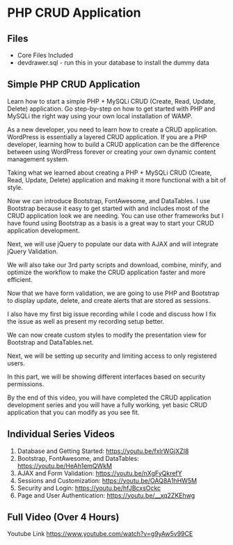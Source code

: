 # PHP CRUD Application

## Files

- Core Files Included
- devdrawer.sql - run this in your database to install the dummy data

## Simple PHP CRUD Application

Learn how to start a simple PHP + MySQLi CRUD (Create, Read, Update, Delete) application. Go step-by-step on how to get started with PHP and MySQLi the right way using your own local installation of WAMP.

As a new developer, you need to learn how to create a CRUD application. WordPress is essentially a layered CRUD application. If you are a PHP developer, learning how to build a CRUD application can be the difference between using WordPress forever or creating your own dynamic content management system.

Taking what we learned about creating a PHP + MySQLi CRUD (Create, Read, Update, Delete) application and making it more functional with a bit of style.

Now we can introduce Bootstrap, FontAwesome, and DataTables. I use Bootstrap because it easy to get started with and includes most of the CRUD application look we are needing. You can use other frameworks but I have found using Bootstrap as a basis is a great way to start your CRUD application development.

Next, we will use jQuery to populate our data with AJAX and will integrate jQuery Validation.

We will also take our 3rd party scripts and download, combine, minify, and optimize the workflow to make the CRUD application faster and more efficient.

Now that we have form validation, we are going to use PHP and Bootstrap to display update, delete, and create alerts that are stored as sessions.

I also have my first big issue recording while I code and discuss how I fix the issue as well as present my recording setup better.

We can now create custom styles to modify the presentation view for Bootstrap and DataTables.net.

Next, we will be setting up security and limiting access to only registered users.

In this part, we will be showing different interfaces based on security permissions.

By the end of this video, you will have completed the CRUD application development series and you will have a fully working, yet basic CRUD application that you can modify as you see fit.

## Individual Series Videos

1. Database and Getting Started: https://youtu.be/fxlrWGjXZI8
2. Bootstrap, FontAwesome, and DataTables: https://youtu.be/HeAh1emQWkM
3. AJAX and Form Validation: https://youtu.be/nXgFyQkrefY
4. Sessions and Customization: https://youtu.be/OAQ8A1hHW5M
5. Security and Login: https://youtu.be/hfJBcxsOckc
6. Page and User Authentication: https://youtu.be/__xq2ZKEhwg

## Full Video (Over 4 Hours)

Youtube Link https://www.youtube.com/watch?v=g9yAw5v99CE
